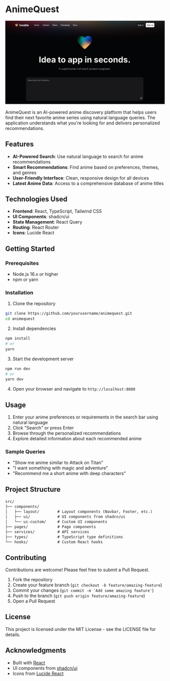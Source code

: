 
# AnimeQuest

![AnimeQuest](public/og-image.png)

AnimeQuest is an AI-powered anime discovery platform that helps users find their next favorite anime series using natural language queries. The application understands what you're looking for and delivers personalized recommendations.

## Features

- **AI-Powered Search**: Use natural language to search for anime recommendations
- **Smart Recommendations**: Find anime based on preferences, themes, and genres
- **User-Friendly Interface**: Clean, responsive design for all devices
- **Latest Anime Data**: Access to a comprehensive database of anime titles

## Technologies Used

- **Frontend**: React, TypeScript, Tailwind CSS
- **UI Components**: shadcn/ui
- **State Management**: React Query
- **Routing**: React Router
- **Icons**: Lucide React

## Getting Started

### Prerequisites

- Node.js 16.x or higher
- npm or yarn

### Installation

1. Clone the repository
```bash
git clone https://github.com/yourusername/animequest.git
cd animequest
```

2. Install dependencies
```bash
npm install
# or
yarn
```

3. Start the development server
```bash
npm run dev
# or
yarn dev
```

4. Open your browser and navigate to `http://localhost:8080`

## Usage

1. Enter your anime preferences or requirements in the search bar using natural language
2. Click "Search" or press Enter
3. Browse through the personalized recommendations
4. Explore detailed information about each recommended anime

### Sample Queries

- "Show me anime similar to Attack on Titan"
- "I want something with magic and adventure"
- "Recommend me a short anime with deep characters"

## Project Structure

```
src/
├── components/
│   ├── layout/        # Layout components (Navbar, Footer, etc.)
│   ├── ui/            # UI components from shadcn/ui
│   └── ui-custom/     # Custom UI components
├── pages/             # Page components
├── services/          # API services
├── types/             # TypeScript type definitions
└── hooks/             # Custom React hooks
```

## Contributing

Contributions are welcome! Please feel free to submit a Pull Request.

1. Fork the repository
2. Create your feature branch (`git checkout -b feature/amazing-feature`)
3. Commit your changes (`git commit -m 'Add some amazing feature'`)
4. Push to the branch (`git push origin feature/amazing-feature`)
5. Open a Pull Request

## License

This project is licensed under the MIT License - see the LICENSE file for details.

## Acknowledgments

- Built with [React](https://reactjs.org/)
- UI components from [shadcn/ui](https://ui.shadcn.com/)
- Icons from [Lucide React](https://lucide.dev/)
